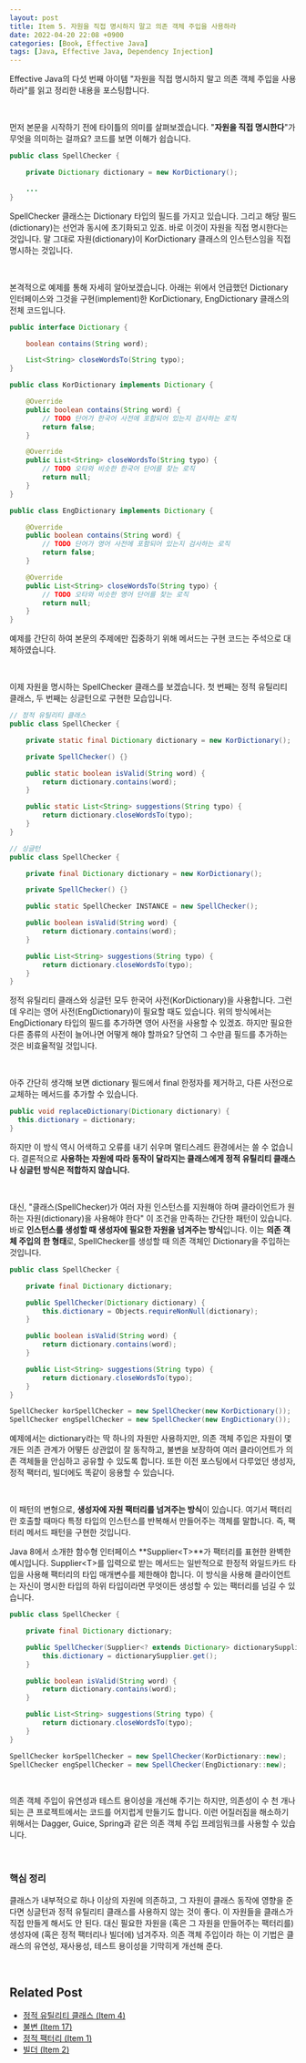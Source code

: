 ```yaml
---
layout: post
title: Item 5. 자원을 직접 명시하지 말고 의존 객체 주입을 사용하라
date: 2022-04-20 22:08 +0900
categories: [Book, Effective Java]
tags: [Java, Effective Java, Dependency Injection]
---
```




Effective Java의 다섯 번째 아이템 "자원을 직접 명시하지 말고 의존 객체 주입을 사용하라"를 읽고 정리한 내용을 포스팅합니다.

<br>

먼저 본문을 시작하기 전에 타이틀의 의미를 살펴보겠습니다. "**자원을 직접 명시한다**"가 무엇을 의미하는 걸까요? 코드를 보면 이해가 쉽습니다.

```java
public class SpellChecker {

    private Dictionary dictionary = new KorDictionary();

    ...
}
```

SpellChecker 클래스는 Dictionary 타입의 필드를 가지고 있습니다. 그리고 해당 필드(dictionary)는 선언과 동시에 초기화되고 있죠. 바로 이것이 자원을 직접 명시한다는 것입니다. 말 그대로 자원(dictionary)이 KorDictionary 클래스의 인스턴스임을 직접 명시하는 것입니다.

<br>

본격적으로 예제를 통해 자세히 알아보겠습니다. 아래는 위에서 언급했던 Dictionary 인터페이스와 그것을 구현(implement)한 KorDictionary, EngDictionary 클래스의 전체 코드입니다.

```java
public interface Dictionary {

    boolean contains(String word);

    List<String> closeWordsTo(String typo);
}
```

```java
public class KorDictionary implements Dictionary {

    @Override
    public boolean contains(String word) {
        // TODO 단어가 한국어 사전에 포함되어 있는지 검사하는 로직
        return false;
    }

    @Override
    public List<String> closeWordsTo(String typo) {
        // TODO 오타와 비슷한 한국어 단어를 찾는 로직
        return null;
    }
}
```

```java
public class EngDictionary implements Dictionary {

    @Override
    public boolean contains(String word) {
        // TODO 단어가 영어 사전에 포함되어 있는지 검사하는 로직
        return false;
    }

    @Override
    public List<String> closeWordsTo(String typo) {
        // TODO 오타와 비슷한 영어 단어를 찾는 로직
        return null;
    }
}
```

예제를 간단히 하여 본문의 주제에만 집중하기 위해 메서드는 구현 코드는 주석으로 대체하였습니다. 

<br>

이제 자원을 명시하는 SpellChecker 클래스를 보겠습니다. 첫 번째는 정적 유틸리티 클래스, 두 번째는 싱글턴으로 구현한 모습입니다.

```java
// 정적 유틸리티 클래스
public class SpellChecker {

    private static final Dictionary dictionary = new KorDictionary();

    private SpellChecker() {}

    public static boolean isValid(String word) {
        return dictionary.contains(word);
    }

    public static List<String> suggestions(String typo) {
        return dictionary.closeWordsTo(typo);
    }
}
```

```java
// 싱글턴
public class SpellChecker {

    private final Dictionary dictionary = new KorDictionary();

    private SpellChecker() {}

    public static SpellChecker INSTANCE = new SpellChecker();

    public boolean isValid(String word) {
        return dictionary.contains(word);
    }

    public List<String> suggestions(String typo) {
        return dictionary.closeWordsTo(typo);
    }
}
```

정적 유틸리티 클래스와 싱글턴 모두 한국어 사전(KorDictionary)을 사용합니다. 그런데 우리는 영어 사전(EngDictionary)이 필요할 때도 있습니다. 위의 방식에서는 EngDictionary 타입의 필드를 추가하면 영어 사전을 사용할 수 있겠죠. 하지만 필요한 다른 종류의 사전이 늘어나면 어떻게 해야 할까요? 당연히 그 수만큼 필드를 추가하는 것은 비효율적일 것입니다. 

<br>

아주 간단히 생각해 보면 dictionary 필드에서 final 한정자를 제거하고, 다른 사전으로 교체하는 메서드를 추가할 수 있습니다.

```java
public void replaceDictionary(Dictionary dictionary) {
  this.dictionary = dictionary;
}
```

하지만 이 방식 역시 어색하고 오류를 내기 쉬우며 멀티스레드 환경에서는 쓸 수 없습니다. 결론적으로 **사용하는 자원에 따라 동작이 달라지는 클래스에게 정적 유틸리티 클래스나 싱글턴 방식은 적합하지 않습니다.**

<br>

대신, "클래스(SpellChecker)가 여러 자원 인스턴스를 지원해야 하며 클라이언트가 원하는 자원(dictionary)을 사용해야 한다" 이 조건을 만족하는 간단한 패턴이 있습니다. 바로 **인스턴스를 생성할 때 생성자에 필요한 자원을 넘겨주는 방식**입니다. 이는 **의존 객체 주입의 한 형태**로, SpellChecker를 생성할 때 의존 객체인 Dictionary을 주입하는 것입니다.

```java
public class SpellChecker {

    private final Dictionary dictionary;

    public SpellChecker(Dictionary dictionary) {
        this.dictionary = Objects.requireNonNull(dictionary);
    }

    public boolean isValid(String word) {
        return dictionary.contains(word);
    }

    public List<String> suggestions(String typo) {
        return dictionary.closeWordsTo(typo);
    }
}
```

```java
SpellChecker korSpellChecker = new SpellChecker(new KorDictionary());
SpellChecker engSpellChecker = new SpellChecker(new EngDictionary());
```

예제에서는 dictionary라는 딱 하나의 자원만 사용하지만, 의존 객체 주입은 자원이 몇 개든 의존 관계가 어떻든 상관없이 잘 동작하고, 불변을 보장하여 여러 클라이언트가 의존 객체들을 안심하고 공유할 수 있도록 합니다. 또한 이전 포스팅에서 다루었던 생성자, 정적 팩터리, 빌더에도 똑같이 응용할 수 있습니다.

<br>

이 패턴의 변형으로, **생성자에 자원 팩터리를 넘겨주는 방식**이 있습니다. 여기서 팩터리란 호출할 때마다 특정 타입의 인스턴스를 반복해서 만들어주는 객체를 말합니다. 즉, 팩터리 메서드 패턴을 구현한 것입니다.

Java 8에서 소개한 함수형 인터페이스 **Supplier\<T>**가 팩터리를 표현한 완벽한 예시입니다. Supplier\<T>를 입력으로 받는 메서드는 일반적으로 한정적 와일드카드 타입을 사용해 팩터리의 타입 매개변수를 제한해야 합니다. 이 방식을 사용해 클라이언트는 자신이 명시한 타입의 하위 타입이라면 무엇이든 생성할 수 있는 팩터리를 넘길 수 있습니다.

```java
public class SpellChecker {

    private final Dictionary dictionary;

    public SpellChecker(Supplier<? extends Dictionary> dictionarySupplier) {
        this.dictionary = dictionarySupplier.get();
    }

    public boolean isValid(String word) {
        return dictionary.contains(word);
    }

    public List<String> suggestions(String typo) {
        return dictionary.closeWordsTo(typo);
    }
}
```

 ```java
 SpellChecker korSpellChecker = new SpellChecker(KorDictionary::new);
 SpellChecker engSpellChecker = new SpellChecker(EngDictionary::new);
 ```

<br>

의존 객체 주입이 유연성과 테스트 용이성을 개선해 주기는 하지만, 의존성이 수 천 개나 되는 큰 프로젝트에서는 코드를 어지럽게 만들기도 합니다. 이런 어질러짐을 해소하기 위해서는 Dagger, Guice, Spring과 같은 의존 객체 주입 프레임워크를 사용할 수 있습니다.

<br>

### 핵심 정리

클래스가 내부적으로 하나 이상의 자원에 의존하고, 그 자원이 클래스 동작에 영향을 준다면 싱글턴과 정적 유틸리티 클래스를 사용하지 않는 것이 좋다. 이 자원들을 클래스가 직접 만들게 해서도 안 된다. 대신 필요한 자원을 (혹은 그 자원을 만들어주는 팩터리를) 생성자에 (혹은 정적 팩터리나 빌더에) 넘겨주자. 의존 객체 주입이라 하는 이 기법은 클래스의 유연성, 재사용성, 테스트 용이성을 기막히게 개선해 준다. 

<br>

## Related Post

- [정적 유틸리티 클래스 (Item 4)](https://heung27.github.io/posts/item-4-%EC%9D%B8%EC%8A%A4%ED%84%B4%EC%8A%A4%ED%99%94%EB%A5%BC-%EB%A7%89%EC%9C%BC%EB%A0%A4%EA%B1%B0%EB%93%A0-private-%EC%83%9D%EC%84%B1%EC%9E%90%EB%A5%BC-%EC%82%AC%EC%9A%A9%ED%95%98%EB%9D%BC/)
- [불변 (Item 17)]()
- [정적 팩터리 (Item 1)](https://heung27.github.io/posts/item-4-%EC%9D%B8%EC%8A%A4%ED%84%B4%EC%8A%A4%ED%99%94%EB%A5%BC-%EB%A7%89%EC%9C%BC%EB%A0%A4%EA%B1%B0%EB%93%A0-private-%EC%83%9D%EC%84%B1%EC%9E%90%EB%A5%BC-%EC%82%AC%EC%9A%A9%ED%95%98%EB%9D%BC/)
- [빌더 (Item 2)](https://heung27.github.io/posts/effective-java-item-2-%EC%83%9D%EC%84%B1%EC%9E%90%EC%97%90-%EB%A7%A4%EA%B0%9C%EB%B3%80%EC%88%98%EA%B0%80-%EB%A7%8E%EB%8B%A4%EB%A9%B4-%EB%B9%8C%EB%8D%94%EB%A5%BC-%EA%B3%A0%EB%A0%A4%ED%95%98%EB%9D%BC/)
